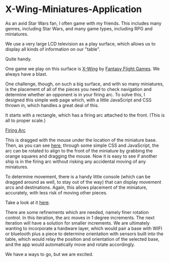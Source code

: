 # X-Wing-Miniatures-Application

As an avid Star Wars fan, I often game with my friends.  This includes many genres, including Star Wars, and many game types, including RPG and miniatures.  

We use a very large LCD television as a play surface, which allows us to display all kinds of information on our "table".

Quite handy.

One game we play on this surface is [X-Wing] by [Fantasy Flight Games].  We always have a blast.

One challenge, though, on such a big surface, and with so many miniatures, is the placement of all of the pieces you need to check navigation and determine whether an opponent is in your firing arc.  To solve this, I designed this simple web page which, with a little JavaScript and CSS thrown in, which handles a great deal of this.

It starts with a rectangle, which has a firing arc attached to the front.  (This is all to proper scale.)

[Firing Arc]

This is dragged with the mouse under the location of the miniature base.  Then, as you can see [here], through some simple CSS and JavaScript, the arc can be rotated to align to the front of the miniature by grabbing the orange squares and dragging the mouse.  Now it is easy to see if another ship is in the firing arc without risking any accidental moving of any miniatures.

To determine movement, there is a handy little console (which can be dragged around as well, to stay out of the way) that can display movement arcs and destinations.  Again, this allows placement of the miniature, accurately, with less risk of moving other pieces.

Take a look at it [here].  

There are some refinements which are needed, namely finer rotation control.  In this iteration, the arc moves in 1 degree increments.  The next iteration will have a solution for smaller increments.  We are ultimately wanting to incorporate a hardware layer, which would pair a base with WIFI or bluetooth plus a piece to determine orientation with sensors built into the table, which would relay the position and orientation of the selected base, and the app would automatically move and rotate accordingly.

We have a ways to go, but we are excited.

[//]: # (These are the links used in the body of this document.)
   [X-Wing]: <https://www.fantasyflightgames.com/en/products/x-wing/>
   [Fantasy Flight Games]: <https://www.fantasyflightgames.com>
   [Firing Arc]: <http://www.nathanthomas.org/xwing/arcsm.png>
   [here]: <http://www.nathanthomas.org/xwing/>
